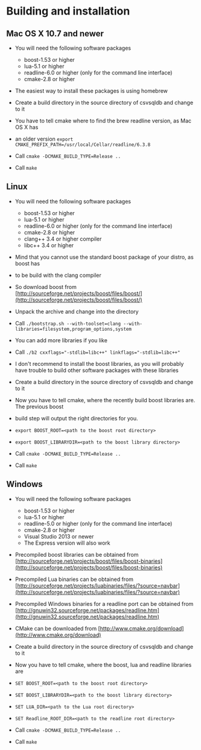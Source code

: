# Building and installation
## Mac OS X 10.7 and newer
- You will need the following software packages
  - boost-1.53 or higher
  - lua-5.1 or higher
  - readline-6.0 or higher (only for the command line interface)
  - cmake-2.8 or higher

- The easiest way to install these packages is using homebrew
- Create a build directory in the source directory of csvsqldb and change to it
- You have to tell cmake where to find the brew readline version, as Mac OS X has
- an older version `export CMAKE_PREFIX_PATH=/usr/local/Cellar/readline/6.3.8`
- Call `cmake -DCMAKE_BUILD_TYPE=Release ..`
- Call `make`

## Linux
- You will need the following software packages
  - boost-1.53 or higher
  - lua-5.1 or higher
  - readline-6.0 or higher (only for the command line interface)
  - cmake-2.8 or higher
  - clang++ 3.4 or higher compiler
  - libc++ 3.4 or higher

- Mind that you cannot use the standard boost package of your distro, as boost has
- to be build with the clang compiler
- So download boost from [http://sourceforge.net/projects/boost/files/boost/](http://sourceforge.net/projects/boost/files/boost/)
- Unpack the archive and change into the directory
- Call `./bootstrap.sh --with-toolset=clang --with-libraries=filesystem,program_options,system`
- You can add more libraries if you like
- Call `./b2 cxxflags="-stdlib=libc++" linkflags="-stdlib=libc++"`
- I don't recommend to install the boost libraries, as you will probably have trouble to build other software packages with these libraries
- Create a build directory in the source directory of csvsqldb and change to it
- Now you have to tell cmake, where the recently build boost libraries are. The previous boost
- build step will output the right directories for you.
- `export BOOST_ROOT=<path to the boost root directory>`
- `export BOOST_LIBRARYDIR=<path to the boost library directory>`
- Call `cmake -DCMAKE_BUILD_TYPE=Release ..`
- Call `make`

## Windows
- You will need the following software packages
  - boost-1.53 or higher
  - lua-5.1 or higher
  - readline-5.0 or higher (only for the command line interface)
  - cmake-2.8 or higher
  - Visual Studio 2013 or newer
  - The Express version will also work

- Precompiled boost libraries can be obtained from  [http://sourceforge.net/projects/boost/files/boost-binaries](http://sourceforge.net/projects/boost/files/boost-binaries)
- Precompiled Lua binaries can be obtained from  [http://sourceforge.net/projects/luabinaries/files/?source=navbar](http://sourceforge.net/projects/luabinaries/files/?source=navbar)
- Precompiled Windows binaries for a readline port can be obtained from [http://gnuwin32.sourceforge.net/packages/readline.htm](http://gnuwin32.sourceforge.net/packages/readline.htm)
- CMake can be downloaded from [http://www.cmake.org/download](http://www.cmake.org/download)
- Create a build directory in the source directory of csvsqldb and change to it
- Now you have to tell cmake, where the boost, lua and readline libraries are
- `SET BOOST_ROOT=<path to the boost root directory>`
- `SET BOOST_LIBRARYDIR=<path to the boost library directory>`
- `SET LUA_DIR=<path to the Lua root directory>`
- `SET Readline_ROOT_DIR=<path to the readline root directory>`
- Call `cmake -DCMAKE_BUILD_TYPE=Release ..`
- Call `make`
